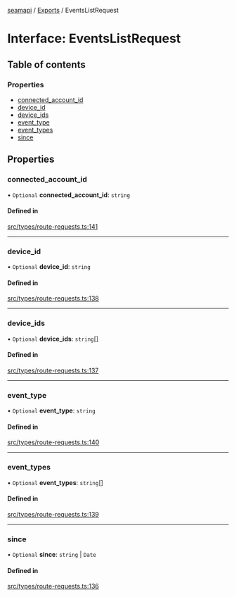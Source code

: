 [seamapi](../README.md) / [Exports](../modules.md) / EventsListRequest

# Interface: EventsListRequest

## Table of contents

### Properties

- [connected\_account\_id](EventsListRequest.md#connected_account_id)
- [device\_id](EventsListRequest.md#device_id)
- [device\_ids](EventsListRequest.md#device_ids)
- [event\_type](EventsListRequest.md#event_type)
- [event\_types](EventsListRequest.md#event_types)
- [since](EventsListRequest.md#since)

## Properties

### connected\_account\_id

• `Optional` **connected\_account\_id**: `string`

#### Defined in

[src/types/route-requests.ts:141](https://github.com/seamapi/javascript/blob/main/src/types/route-requests.ts#L141)

___

### device\_id

• `Optional` **device\_id**: `string`

#### Defined in

[src/types/route-requests.ts:138](https://github.com/seamapi/javascript/blob/main/src/types/route-requests.ts#L138)

___

### device\_ids

• `Optional` **device\_ids**: `string`[]

#### Defined in

[src/types/route-requests.ts:137](https://github.com/seamapi/javascript/blob/main/src/types/route-requests.ts#L137)

___

### event\_type

• `Optional` **event\_type**: `string`

#### Defined in

[src/types/route-requests.ts:140](https://github.com/seamapi/javascript/blob/main/src/types/route-requests.ts#L140)

___

### event\_types

• `Optional` **event\_types**: `string`[]

#### Defined in

[src/types/route-requests.ts:139](https://github.com/seamapi/javascript/blob/main/src/types/route-requests.ts#L139)

___

### since

• `Optional` **since**: `string` \| `Date`

#### Defined in

[src/types/route-requests.ts:136](https://github.com/seamapi/javascript/blob/main/src/types/route-requests.ts#L136)
